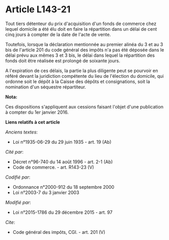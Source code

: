 # Article L143-21

Tout tiers détenteur du prix d'acquisition d'un fonds de commerce chez lequel domicile a été élu doit en faire la répartition
dans un délai de cent cinq jours à compter de la date de l'acte de vente. 

Toutefois, lorsque la déclaration mentionnée au premier alinéa du 3 et au 3 bis de l'article 201 du code général des impôts
n'a pas été déposée dans le délai prévu aux mêmes 3 et 3 bis, le délai dans lequel la répartition des fonds doit être
réalisée est prolongé de soixante jours. 

A l'expiration de ces délais, la partie la plus diligente peut se pourvoir en référé devant la juridiction compétente du lieu
de l'élection du domicile, qui ordonne soit le dépôt à la Caisse des dépôts et consignations, soit la nomination d'un
séquestre répartiteur.

**Nota:**

Ces dispositions s'appliquent aux cessions faisant l'objet d'une publication à compter du 1er janvier 2016.

**Liens relatifs à cet article**

_Anciens textes_:

  - Loi n°1935-06-29 du 29 juin 1935 - art. 19 (Ab)

_Cité par_:

  - Décret n°96-740 du 14 août 1996 - art. 2-1 (Ab)
  - Code de commerce. - art. R143-23 (V)

_Codifié par_:

  - Ordonnance n°2000-912 du 18 septembre 2000
  - Loi n°2003-7 du 3 janvier 2003

_Modifié par_:

  - Loi n°2015-1786 du 29 décembre 2015 - art. 97

_Cite_:

  - Code général des impôts, CGI. - art. 201 (V)
